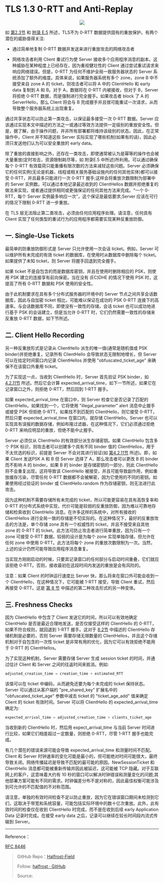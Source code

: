 # TLS 1.3 0-RTT and Anti-Replay


<p align='center'>
<img src='https://img.halfrost.com/Blog/ArticleImage/112_0.png'>
</p>

如 [第2.3节](https://tools.ietf.org/html/rfc8446#section-2.3) 和 [附录 E.5](https://tools.ietf.org/html/rfc8446#appendix-E.5) 所述，TLS不为 0-RTT 数据提供固有的重放保护。有两个潜在的威胁值得关注:

- 通过简单地复制 0-RTT 数据并发送来进行重放攻击的网络攻击者

- 网络攻击者利用 Client 重试行为使 Server 接收多个应用程序消息的副本。这种威胁在某种程度上已经存在，因为重视健壮性的 Client 通过尝试重试请求来响应网络错误。但是，0-RTT 为任何不维护全局一致服务器状态的 Server 系统添加了额外的维度。具体来说，如果服务器系统有多个 zone，zone B 中不接受来自 zone A 的 ticket，则攻击者可以将 A 中的 ClientHello 和 early data 复制到 A 和 B。对于 A，数据将在 0-RTT 内被接收，但对于 B，Server 将拒绝 0-RTT 数据，而是强制进行完全握手。如果攻击者 block 了 A 的 ServerHello，那么 Client 将会与 B 完成握手并且很可能重试一次请求，从而导致整个服务器系统上出现重复。


通过共享状态可以防止第一类攻击，以保证最多接受一次 0-RTT 数据。Server 应该通过实现本文中描述的方法之一或通过等效方法提供一定级别的重放安全性。但是，据了解，由于操作问题，并非所有部署都将维持该级别的状态。因此，在正常操作中，Client 并不知道这些 Server 实际实现了哪些机制(如果有的话)，因此必须只发送他们认为可以安全重放的 early data。

除了重放的直接影响之外，还存在一类攻击，即使通常被认为是幂等的操作也会被大量重放(定时攻击，资源限制耗尽等，如 附录E.5 中所述)所利用。可以通过确保每个 0-RTT 有效载荷只能重播有限次数的方法来减轻这些问题。Server 必须确保它的任何实例(无论是机器，线程或相关服务基础设施内的任何其他实体)都可以接受 0-RTT，并且最多只能进行一次 0-RTT 握手;这样会将重放次数限制为部署中的 Server 实例数。可以通过本地记录最近收到的 ClientHellos 数据并拒绝重复的做法来实现，或者通过提供相同或更强保证的任何其他方法来完成。“一个 0-RTT，每个 Server 实例最多响应一次”，这个保证是最低要求;Server 应该在可行的情况下限制 0-RTT 进一步重放。

在 TLS 层无法阻止第二类攻击，必须由任何应用程序处理。请注意，任何具有 Client 实现了任何类型的重试行为的应用程序都需要实现某种反重放防御。


## 一. Single-Use Tickets


最简单的防重放防御形式是 Server 只允许使用一次会话 ticket。例如，Server 可以维护所有未完成的有效 ticket 的数据库，在使用时从数据库中删除每个 ticket。如果提供了未知 ticket，则 Server 将握手回退到完全握手。


如果 ticket 不是自包含的而是数据库密钥，并且在使用时删除相应的 PSK，则使用 PSK 建立的连接享有前向保密。当在没有 (EC)DHE 的情况下使用 PSK 时，这提高了所有 0-RTT 数据和 PSK 使用的安全性。

由于此机制要求在具有多个分布式服务器的环境中的 Server 节点之间共享会话数据库，因此与自加密 ticket 相比，可能难以保证在成功的 PSK 0-RTT 连接下的高速率。与会话数据库不同，即使没有一致性的存储，会话 ticket 也可以成功地进行基于 PSK 的会话建立，但是当允许 0-RTT 时，它们仍然需要一致性的存储来反重放 0-RTT 数据，如下节所述。



## 二. Client Hello Recording



另一种反重放形式是记录从 ClientHello 派生的唯一值(通常是随机值或 PSK binder)并拒绝重复。记录所有 ClientHello 会导致状态无限制地增长，但 Server 可以在给定时间窗口内记录 ClientHellos 并使用 "obfuscated\_ticket\_age" 来确保不在该窗口外重用 ticket。

为了实现这一点，当收到 ClientHello 时，Server 首先验证 PSK binder，如[4.2.11节](https://tools.ietf.org/html/rfc8446#section-4.2.11) 所述。然后它会计算 expected\_arrival\_time，如下一节所述，如果它在记录窗口之外，则拒绝 0-RTT，然后回到 1-RTT 握手。



如果 expected\_arrival\_time 在窗口中，则 Server 检查它是否记录了匹配的ClientHello。如果找到一个，它将使用 "illegal\_parameter" alert 消息中止握手或接受 PSK 但拒绝 0-RTT。如果找不到匹配的 ClientHello，则它接受 0-RTT，然后只要 expected\_arrival\_time 在窗口内，就存储 ClientHello。Server 也可以实现具有误报的数据存储，例如布隆过滤器，在这种情况下，它们必须通过拒绝 0-RTT 来响应明显的重放，但绝不能中止握手。

Server 必须仅从 ClientHello 的有效部分派生存储密钥。如果 ClientHello 包含多个 PSK 标识，则攻击者可以创建多个具有不同 binder 值的 ClientHellos，用于不太优选的标识，前提是 Server 不会对其进行验证(如 [第4.2.11节](https://tools.ietf.org/html/rfc8446#section-4.2.11) 所述)。即，如果 Client 发送PSK A 和 B 但 Server 选择了 A，那么攻击者可以更改 B 的 binder 而不影响 A 的 binder。如果 B 的 binder 是存储密钥的一部分，则此 ClientHello 将不会重复出现，这将导致该 ClientHello 被接受，并且可能导致副作用，例如重放缓存污染，尽管任何 0-RTT 数据都不会被解密，因为它使用的不同的密钥。如果使用经过验证的 binder 或 ClientHello.random 作为存储密钥，则无法进行此攻击。


因为这种机制不需要存储所有未完成的 ticket，所以可能更容易在具有高恢复率和 0-RTT 的分布式系统中实现，代价可能是较弱的反重放防御，因为难以可靠地存储和检索收到 ClientHello 消息。在许多这样的系统中，对所有接收的 ClientHellos 进行全局一致的存储是不切实际的。在这种情况下，最好的反重放攻击的方法是，单个存储 zone 具有一个权威性的 ticket，并且不接受来自其他 zone 的 0-RTT 的 ticket。此方法可防止攻击者进行简单重放，因为只有一个 zone 可接受 0-RTT 数据。较弱的设计是为每个 zone 实现单独存储，但允许在任何 zone 中使用 0-RTT。此方法将每个 zone 的重放次数限制为一次。当然，上述的设计仍然可能导致应用程序消息重复。

当实现方刚刚启动的时候，只要其记录窗口的任何部分与启动时间重叠，它们就应该拒绝 0-RTT。否则，接收最初在这段时间内发送的重放是会有风险的。


注意：如果 Client 的时钟运行速度比 Server 快，那么将来在窗口外可能会收到一个 ClientHello，在这种情况下，它可能被 1-RTT 接受，导致 Client 重试，然后再接受  0-RTT。这是 [第 8 节](https://tools.ietf.org/html/rfc8446#section-8) 中描述的第二种攻击形式的另一种变体。


## 三. Freshness Checks


因为 ClientHello 中包含了 Client 发送它的时间，所以可以有效地确定 ClientHello 是否是最近合理地发送，是否仅接受这样的 ClientHello 的 0-RTT，如果不符合规则，就回退到 1-RTT 握手。这对于 [8.2节](https://tools.ietf.org/html/rfc8446#section-8.2) 中描述的 ClientHello 存储机制是必要的，否则 Server 需要存储无限数量的 ClientHellos，并且这个存储机制对于自包含的一次性 ticket 是非常有用的优化，因为它可以有效拒绝不能用于 0-RTT 的 ClientHellos。

为了实现这种机制，Server 需要存储 Server 生成 session ticket 的时间，并通过估计 Client 和 Server 之间的往返时间来抵消。例如:

```c
adjusted_creation_time = creation_time + estimated_RTT
```

该值可以在 ticket 中编码，从而避免还要为每个未完成的 ticket 保持状态。Server 可以通过从客户端的 "pre\_shared\_key" 扩展名中的 "obfuscated\_ticket\_age" 参数中减去 ticket 的 "ticket\_age\_add" 值来确定 Client 的 ticket 有效时间。Server 可以将 ClientHello 的 expected\_arrival\_time 确定为:

```c
expected_arrival_time = adjusted_creation_time + clients_ticket_age
```

当收到新的 ClientHello 时，然后用 expect\_arrival\_time 与当前 Server 时间进行比较，如果它们相差超过一定数量，则拒绝 0-RTT，尽管 1-RTT 握手也能完成。


有几个潜在的错误来源可能会导致 expected\_arrival\_time 和测量时间不匹配。Client 和 Server 时钟速率的变化可能是最小的，但可能绝对时间可能很大，最终导致关闭。网络传播延迟是导致不匹配的最可能的原因。NewSessionTicket 和 ClientHello 消息都可能被重新传输并因此被延迟，这可能被 TCP 隐藏。对于互联网上的客户，这意味着大约有 10 秒的窗口可以解决时钟错误和测量变化的问题;其他部署方案可能有不同的需求。时钟偏差分布不是对称的，因此最佳权衡可能涉及到可允许的不匹配值的不对称范围。

请注意，单独的有效时间检查不足以防止重放，因为它在错误窗口期间未检测到它们，这取决于带宽和系统容量，可能包括实际环境中的数十亿次重放。此外，此有效时间的检查仅在收到 ClientHello 时完成，而不是在收到后续 early Application Data 记录时完成。在接受 early data 之后，记录可以继续在较长时间段内流式传输到 Server。






------------------------------------------------------

Reference：
  
[RFC 8446](https://tools.ietf.org/html/rfc8446)

> GitHub Repo：[Halfrost-Field](HTTPS://github.com/halfrost/Halfrost-Field)
> 
> Follow: [halfrost · GitHub](HTTPS://github.com/halfrost)
>
> Source: []()